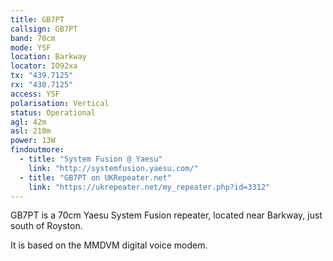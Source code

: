 ```yaml
---
title: GB7PT
callsign: GB7PT
band: 70cm
mode: YSF
location: Barkway
locator: IO92xa
tx: "439.7125"
rx: "430.7125"
access: YSF
polarisation: Vertical
status: Operational
agl: 42m
asl: 210m
power: 13W
findoutmore:
  - title: "System Fusion @ Yaesu"
    link: "http://systemfusion.yaesu.com/"
  - title: "GB7PT on UKRepeater.net"
    link: "https://ukrepeater.net/my_repeater.php?id=3312"
---
```

GB7PT is a 70cm Yaesu System Fusion repeater, located near Barkway, just south of Royston.

It is based on the MMDVM digital voice modem.